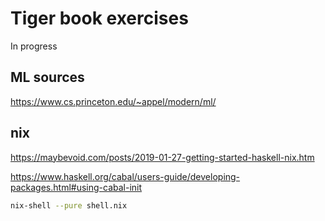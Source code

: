 # Tiger book exercises

In progress

## ML sources

https://www.cs.princeton.edu/~appel/modern/ml/

## nix

https://maybevoid.com/posts/2019-01-27-getting-started-haskell-nix.htm

https://www.haskell.org/cabal/users-guide/developing-packages.html#using-cabal-init

```bash
nix-shell --pure shell.nix
```

